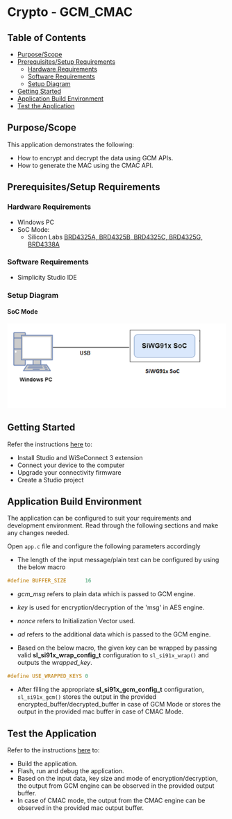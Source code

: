 # Crypto - GCM_CMAC

## Table of Contents

- [Purpose/Scope](#purposescope) 
- [Prerequisites/Setup Requirements](#prerequisitessetup-requirements)
  - [Hardware Requirements](#hardware-requirements)
  - [Software Requirements](#software-requirements)
  - [Setup Diagram](#setup-diagram)
- [Getting Started](#getting-started)
- [Application Build Environment](#application-build-environment)
- [Test the Application](#test-the-application)

## Purpose/Scope

This application demonstrates the following:
 - How to encrypt and decrypt the data using GCM APIs.
 - How to generate the MAC using the CMAC API.

## Prerequisites/Setup Requirements

### Hardware Requirements

- Windows PC
- SoC Mode:
  - Silicon Labs [BRD4325A, BRD4325B, BRD4325C, BRD4325G, BRD4338A](https://www.silabs.com/)

### Software Requirements

- Simplicity Studio IDE

### Setup Diagram

#### SoC Mode 

![Figure: Setup Diagram SoC Mode for Crypto GCM_CMAC Example](resources/readme/setup_diagram_soc.png)

## Getting Started

Refer the instructions [here](https://docs.silabs.com/wiseconnect/latest/wiseconnect-getting-started/) to:

- Install Studio and WiSeConnect 3 extension
- Connect your device to the computer
- Upgrade your connectivity firmware
- Create a Studio project

## Application Build Environment

The application can be configured to suit your requirements and development environment. Read through the following sections and make any changes needed.

Open `app.c` file and configure the following parameters accordingly

- The length of the input message/plain text can be configured by using the below macro

```c
#define BUFFER_SIZE      16
```

- *gcm_msg* refers to plain data which is passed to GCM engine.
- *key* is used for encryption/decryption of the 'msg' in AES engine.
- *nonce* refers to Initialization Vector used.
- *ad* refers to the additional data which is passed to the GCM engine.

- Based on the below macro, the given key can be wrapped by passing valid **sl_si91x_wrap_config_t** configuration to `sl_si91x_wrap()` and outputs the *wrapped_key*.

```c
#define USE_WRAPPED_KEYS 0
```

- After filling the appropriate **sl_si91x_gcm_config_t** configuration, `sl_si91x_gcm()` stores the output in the provided encrypted_buffer/decrypted_buffer in case of GCM Mode or stores the output in the provided mac buffer in case of CMAC Mode.

## Test the Application

Refer to the instructions [here](https://docs.silabs.com/wiseconnect/latest/wiseconnect-getting-started/) to:

- Build the application.
- Flash, run and debug the application.
- Based on the input data, key size and mode of encryption/decryption, the output from GCM engine can be observed in the provided output buffer.
- In case of CMAC mode, the output from the CMAC engine can be observed in the provided mac output buffer.
